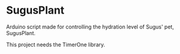 # SugusPlant
Arduino script made for controlling the hydration level of Sugus' pet, SugusPlant.

This project needs the TimerOne library.
